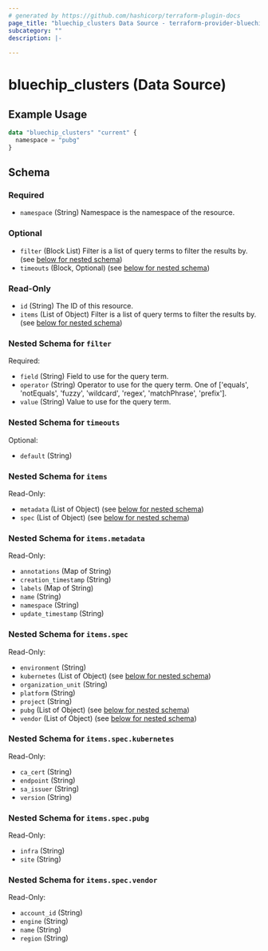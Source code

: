 ```yaml
---
# generated by https://github.com/hashicorp/terraform-plugin-docs
page_title: "bluechip_clusters Data Source - terraform-provider-bluechip"
subcategory: ""
description: |-
  
---
```


# bluechip_clusters (Data Source)



## Example Usage

```terraform
data "bluechip_clusters" "current" {
  namespace = "pubg"
}
```

<!-- schema generated by tfplugindocs -->
## Schema

### Required

- `namespace` (String) Namespace is the namespace of the resource.

### Optional

- `filter` (Block List) Filter is a list of query terms to filter the results by. (see [below for nested schema](#nestedblock--filter))
- `timeouts` (Block, Optional) (see [below for nested schema](#nestedblock--timeouts))

### Read-Only

- `id` (String) The ID of this resource.
- `items` (List of Object) Filter is a list of query terms to filter the results by. (see [below for nested schema](#nestedatt--items))

<a id="nestedblock--filter"></a>
### Nested Schema for `filter`

Required:

- `field` (String) Field to use for the query term.
- `operator` (String) Operator to use for the query term. One of ['equals', 'notEquals', 'fuzzy', 'wildcard', 'regex', 'matchPhrase', 'prefix'].
- `value` (String) Value to use for the query term.


<a id="nestedblock--timeouts"></a>
### Nested Schema for `timeouts`

Optional:

- `default` (String)


<a id="nestedatt--items"></a>
### Nested Schema for `items`

Read-Only:

- `metadata` (List of Object) (see [below for nested schema](#nestedobjatt--items--metadata))
- `spec` (List of Object) (see [below for nested schema](#nestedobjatt--items--spec))

<a id="nestedobjatt--items--metadata"></a>
### Nested Schema for `items.metadata`

Read-Only:

- `annotations` (Map of String)
- `creation_timestamp` (String)
- `labels` (Map of String)
- `name` (String)
- `namespace` (String)
- `update_timestamp` (String)


<a id="nestedobjatt--items--spec"></a>
### Nested Schema for `items.spec`

Read-Only:

- `environment` (String)
- `kubernetes` (List of Object) (see [below for nested schema](#nestedobjatt--items--spec--kubernetes))
- `organization_unit` (String)
- `platform` (String)
- `project` (String)
- `pubg` (List of Object) (see [below for nested schema](#nestedobjatt--items--spec--pubg))
- `vendor` (List of Object) (see [below for nested schema](#nestedobjatt--items--spec--vendor))

<a id="nestedobjatt--items--spec--kubernetes"></a>
### Nested Schema for `items.spec.kubernetes`

Read-Only:

- `ca_cert` (String)
- `endpoint` (String)
- `sa_issuer` (String)
- `version` (String)


<a id="nestedobjatt--items--spec--pubg"></a>
### Nested Schema for `items.spec.pubg`

Read-Only:

- `infra` (String)
- `site` (String)


<a id="nestedobjatt--items--spec--vendor"></a>
### Nested Schema for `items.spec.vendor`

Read-Only:

- `account_id` (String)
- `engine` (String)
- `name` (String)
- `region` (String)
